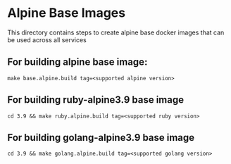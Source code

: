 # Alpine Base Images

This directory contains steps to create alpine base docker images that can be used across all services

## For building alpine base image:

```
make base.alpine.build tag=<supported alpine version>

```

## For building ruby-alpine3.9 base image

```
cd 3.9 && make ruby.alpine.build tag=<supported ruby version>
```

## For building golang-alpine3.9 base image

```
cd 3.9 && make golang.alpine.build tag=<supported golang version> 
```

